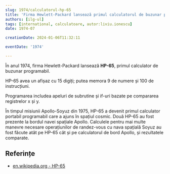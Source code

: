 ```yaml
---
slug: 1974/calculatorul-hp-65
title: 'Firma Hewlett-Packard lansează primul calculatorul de buzunar programabil „HP-65”'
authors: [ilg-ul]
tags: [international, calculatoare, autor:liviu.ionescu]
date: 1974-07

creationDate: 2024-01-06T11:32:11

eventDate: '1974'

---
```


În anul 1974, firma Hewlett-Packard lansează **HP-65**,
primul calculator de buzunar programabil.

<!-- truncate -->

HP-65 avea un afișaz cu 15 digiți;
putea memora 9 de numere și 100 de instrucțiuni.

Programarea includea apeluri de subrutine și if-uri bazate pe compararea registrelor x și y.

În timpul misiunii Apollo-Soyuz din 1975, HP-65 a devenit
primul calculator portabil programabil care a ajuns în spațiul cosmic.
Două HP-65 au fost prezente la bordul navei spațiale Apollo.
Calculele pentru mai multe manevre necesare
operațiunilor de randez-vous cu nava spațială Soyuz au
fost făcute atât pe HP-65
cât și pe calculatorul de bord Apollo, și rezultatele comparate.

## Referințe

- [en.wikipedia.org - HP-65](https://en.wikipedia.org/wiki/HP-65)
